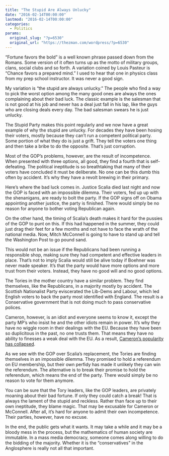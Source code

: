 ```yaml
---
title: "The Stupid Are Always Unlucky"
date: "2016-02-14T00:00:00"
lastmod: "2016-02-14T00:00:00"
categories:
  - Politics
params:
  original_slug: "?p=6530"
  original_url: "https://thezman.com/wordpress/?p=6530"
---
```


“Fortune favors the bold” is a well known phrase passed down from the
Romans. Some version of it often turns up as the motto of military
groups, clans, social clubs and so forth. A variation coined by Louis
Pasteur is “Chance favors a prepared mind.” I used to hear that one in
physics class from my prep school instructor. It was never a good sign.

My variation is “the stupid are always unlucky.” The people who find a
way to pick the worst option among the many good ones are always the
ones complaining about their bad luck. The classic example is the
salesman that is not good at his job and never has a deal just fall in
his lap, like the guys who are closing deals every day. The bad salesman
swears he is just unlucky.

The Stupid Party makes this point regularly and we now have a great
example of why the stupid are unlucky. For decades they have been hosing
their voters, mostly because they can’t run a competent political party.
Some portion of what they do is just a grift. They tell the voters one
thing and then take a bribe to do the opposite. That’s just corruption.

Most of the GOP’s problems, however, are the result of incompetence.
When presented with three options, all good, they find a fourth that is
self-defeating. The political ineptitude is so breathtaking that many of
their voters have concluded it must be deliberate. No one can be this
dumb this often by accident. It’s why they have a revolt brewing in
their primary.

Here’s where the bad luck comes in. Justice Scalia died last night and
now the GOP is faced with an impossible dilemma. Their voters, fed up up
with the shenanigans, are ready to bolt the party. If the GOP signs off
on Obama appointing another justice, the party is finished. There would
simply be no reason for anyone to bother voting Republican again.

On the other hand, the timing of Scalia’s death makes it hard for the
pussies of the GOP to punt on this. If this had happened in the summer,
they could just drag their feet for a few months and not have to face
the wrath of the national media. Now, Mitch McConnell is going to have
to stand up and tell the Washington Post to go pound sand.

This would not be an issue if the Republicans had been running a
responsible shop, making sure they had competent and effective leaders
in place. That’s not to imply Scalia would still be alive today if
Boehner was never made speaker. It’s that the party would have more
options and more trust from their voters. Instead, they have no good
will and no good options.

The Tories in the mother country have a similar problem. They find
themselves, like the Republicans, in a majority mostly by accident. The
Scottish Nationalist Party eviscerated the Lib-Dems and Labour, which
led English voters to back the party most identified with England. The
result is a Conservative government that is not doing much to pass
conservative polices.

Cameron, however, is an idiot and everyone seems to know it, except the
party MP’s who insist he and the other idiots remain in power. It’s why
they have no wiggle room in their dealings with the EU. Because they
have been so duplicitous in the past, no one trusts them. That means
they have no ability to finesses a weak deal with the EU. As a result,
<a
href="http://www.independent.co.uk/news/uk/politics/eu-referendum-david-camerons-approval-ratings-slump-amid-public-anger-over-europe-negotiations-a6872461.html"
rel="noopener" target="_blank">Cameron’s popularity has collapsed</a>.

As we see with the GOP over Scalia’s replacement, the Tories are finding
themselves in an impossible dilemma. They promised to hold a referendum
on EU membership, but their own perfidy has made it unlikely they can
win the referendum. The alternative is to break their promise to hold
the referendum, which means the end of the party. There would simply be
no reason to vote for them anymore.

You can be sure that the Tory leaders, like the GOP leaders, are
privately moaning about their bad fortune. If only they could catch a
break! That is always the lament of the stupid and reckless. Rather than
face up to their own ineptitude, they blame magic. That may be excusable
for Cameron or McConnell. After all, it’s hard for anyone to admit their
own incompetence. Their parties, however, have no excuse.

In the end, the public gets what it wants. It may take a while and it
may be a bloody mess in the process, but the mathematics of human
society are immutable. In a mass media democracy, someone comes along
willing to do the bidding of the majority. Whether it is the
“conservatives” in the Anglosphere is really not all that important.
